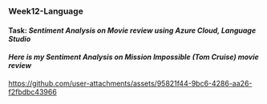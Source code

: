 ### **Week12-Language**
#### Task: *Sentiment Analysis on Movie review using Azure Cloud, Language Studio*


#### <span style="color🔶">*Here is my Sentiment Analysis on Mission Impossible (Tom Cruise) movie review*</span>
https://github.com/user-attachments/assets/95821f44-9bc6-4286-aa26-f2fbdbc43966


